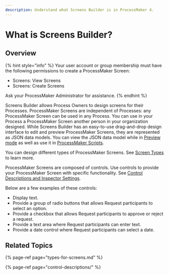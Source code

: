 ```yaml
---
description: Understand what Screens Builder is in ProcessMaker 4.
---
```


# What is Screens Builder?

## Overview

{% hint style="info" %}
Your user account or group membership must have the following permissions to create a ProcessMaker Screen:

* Screens: View Screens
* Screens: Create Screens

Ask your ProcessMaker Administrator for assistance.
{% endhint %}

Screens Builder allows Process Owners to design screens for their Processes. ProcessMaker Screens are independent of Processes: any ProcessMaker Screen can be used in any Process. You can use in your Process a ProcessMaker Screen another person in your organization designed. While Screens Builder has an easy-to-use drag-and-drop design interface to edit and preview ProcessMaker Screens, they are represented as JSON data models. You can view the JSON data model while in [Preview mode](preview-a-screen.md) as well as use it in [ProcessMaker Scripts](../../scripts/scripts-editor.md#enter-json-data-model-variables-from-processmaker-screens).

You can design different types of ProcessMaker Screens. See [Screen Types](types-for-screens.md) to learn more.

ProcessMaker Screens are composed of controls. Use controls to provide your ProcessMaker Screen with specific functionality. See [Control Descriptions and Inspector Settings](control-descriptions/).

Below are a few examples of these controls:

* Display text.
* Provide a group of radio buttons that allows Request participants to select an option.
* Provide a checkbox that allows Request participants to approve or reject a request.
* Provide a text area where Request participants can enter text.
* Provide a date control where Request participants can select a date.

## Related Topics

{% page-ref page="types-for-screens.md" %}

{% page-ref page="control-descriptions/" %}


